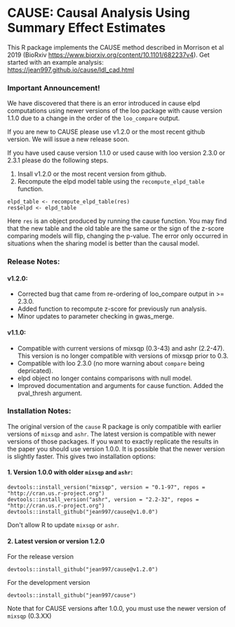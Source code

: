 CAUSE: Causal Analysis Using Summary Effect Estimates
======

This R package implements the CAUSE method described in Morrison et al 2019 (BioRxiv https://www.biorxiv.org/content/10.1101/682237v4).
Get started with an example analysis: https://jean997.github.io/cause/ldl_cad.html


### Important Announcement!

We have discovered that there is an error introduced in cause elpd computations using newer versions of the loo package with cause version 1.1.0 due to a change in the order of the `loo_compare` output. 

If you are new to CAUSE please use v1.2.0 or the most recent github version. We will issue a new release soon. 

If you have used cause version 1.1.0 or used cause with loo version 2.3.0 or 2.3.1 please do the following steps. 

1. Insall v1.2.0 or the most recent version from github. 
2. Recompute the elpd model table using the `recompute_elpd_table` function. 
```
elpd_table <- recompute_elpd_table(res)
res$elpd <- elpd_table
```
Here `res` is an object produced by running the cause function. You may find that the new table and the old table are the same or the sign of the z-score comparing models will flip, changing the p-value. The error only occurred in situations when the sharing model is better than the causal model. 


### Release Notes:

#### v1.2.0:

+ Corrected bug that came from re-ordering of loo_compare output in >= 2.3.0.
+ Added function to recompute z-score for previously run analysis.
+ Minor updates to parameter checking in gwas_merge.

#### v1.1.0:

+ Compatible with current versions of mixsqp (0.3-43) and ashr (2.2-47). This version is no longer compatible with versions of mixsqp prior to 0.3.
+ Compatible with loo 2.3.0 (no more warning about `compare` being depricated).
+ elpd object no longer contains comparisons with null model.
+ Improved documentation and arguments for cause function. Added the pval_thresh argument.



### Installation Notes:

The original version of the `cause` R package is only compatible with earlier versions of `mixsqp` and `ashr`. The latest version is compatible with newer versions of those packages. If you want to exactly replicate the results in the paper you should use version 1.0.0. It is possible that the newer version is slightly faster. This gives two installation options:

#### 1. Version 1.0.0 with older `mixsqp` and `ashr`:

```{r}
devtools::install_version("mixsqp", version = "0.1-97", repos = "http://cran.us.r-project.org")
devtools::install_version("ashr", version = "2.2-32", repos = "http://cran.us.r-project.org")
devtools::install_github("jean997/cause@v1.0.0")
```
Don't allow R to update `mixsqp` or `ashr`.

#### 2. Latest version or version 1.2.0

For the release version
```{r}
devtools::install_github("jean997/cause@v1.2.0")
```

For the development version
```{r}
devtools::install_github("jean997/cause")
```
Note that for CAUSE versions after 1.0.0, you must use the newer version of `mixsqp` (0.3.XX)
